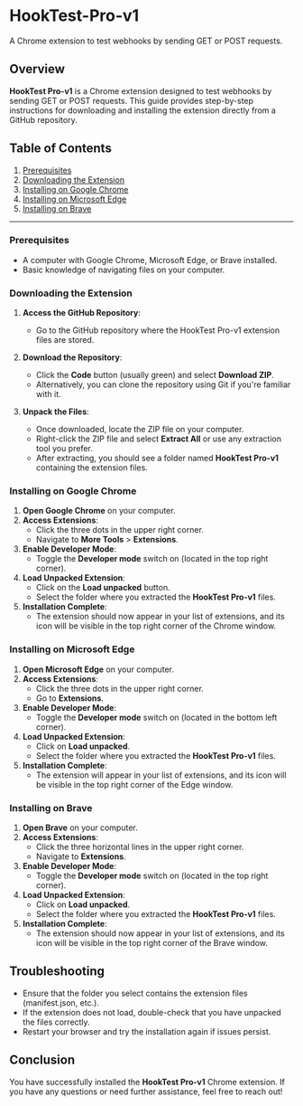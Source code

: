 # HookTest-Pro-v1
A Chrome extension to test webhooks by sending GET or POST requests.



## Overview
**HookTest Pro-v1** is a Chrome extension designed to test webhooks by sending GET or POST requests. This guide provides step-by-step instructions for downloading and installing the extension directly from a GitHub repository.

## Table of Contents
1. [Prerequisites](#prerequisites)
2. [Downloading the Extension](#downloading-the-extension)
3. [Installing on Google Chrome](#installing-on-google-chrome)
4. [Installing on Microsoft Edge](#installing-on-microsoft-edge)
5. [Installing on Brave](#installing-on-brave)

---

### Prerequisites
- A computer with Google Chrome, Microsoft Edge, or Brave installed.
- Basic knowledge of navigating files on your computer.

### Downloading the Extension
1. **Access the GitHub Repository**:
   - Go to the GitHub repository where the HookTest Pro-v1 extension files are stored.

2. **Download the Repository**:
   - Click the **Code** button (usually green) and select **Download ZIP**.
   - Alternatively, you can clone the repository using Git if you're familiar with it.

3. **Unpack the Files**:
   - Once downloaded, locate the ZIP file on your computer.
   - Right-click the ZIP file and select **Extract All** or use any extraction tool you prefer.
   - After extracting, you should see a folder named **HookTest Pro-v1** containing the extension files.

### Installing on Google Chrome
1. **Open Google Chrome** on your computer.
2. **Access Extensions**:
   - Click the three dots in the upper right corner.
   - Navigate to **More Tools** > **Extensions**.
3. **Enable Developer Mode**:
   - Toggle the **Developer mode** switch on (located in the top right corner).
4. **Load Unpacked Extension**:
   - Click on the **Load unpacked** button.
   - Select the folder where you extracted the **HookTest Pro-v1** files.
5. **Installation Complete**:
   - The extension should now appear in your list of extensions, and its icon will be visible in the top right corner of the Chrome window.

### Installing on Microsoft Edge
1. **Open Microsoft Edge** on your computer.
2. **Access Extensions**:
   - Click the three dots in the upper right corner.
   - Go to **Extensions**.
3. **Enable Developer Mode**:
   - Toggle the **Developer mode** switch on (located in the bottom left corner).
4. **Load Unpacked Extension**:
   - Click on **Load unpacked**.
   - Select the folder where you extracted the **HookTest Pro-v1** files.
5. **Installation Complete**:
   - The extension will appear in your list of extensions, and its icon will be visible in the top right corner of the Edge window.

### Installing on Brave
1. **Open Brave** on your computer.
2. **Access Extensions**:
   - Click the three horizontal lines in the upper right corner.
   - Navigate to **Extensions**.
3. **Enable Developer Mode**:
   - Toggle the **Developer mode** switch on (located in the top right corner).
4. **Load Unpacked Extension**:
   - Click on **Load unpacked**.
   - Select the folder where you extracted the **HookTest Pro-v1** files.
5. **Installation Complete**:
   - The extension should now appear in your list of extensions, and its icon will be visible in the top right corner of the Brave window.

## Troubleshooting
- Ensure that the folder you select contains the extension files (manifest.json, etc.).
- If the extension does not load, double-check that you have unpacked the files correctly.
- Restart your browser and try the installation again if issues persist.

## Conclusion
You have successfully installed the **HookTest Pro-v1** Chrome extension. If you have any questions or need further assistance, feel free to reach out!
